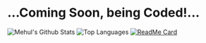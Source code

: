 # ...Coming Soon, being Coded!...

![Mehul's Github Stats](https://github-readme-stats.vercel.app/api?username=daxter-army&show_icons=true&theme=dracula)
![Top Languages](https://github-readme-stats.vercel.app/api/top-langs/?username=daxter-army&theme=dracula&layout=compact)
[![ReadMe Card](https://github-readme-stats.vercel.app/api/pin/?username=daxter-army&repo=imagescii)](https://github.com/daxter-army/imagescii)